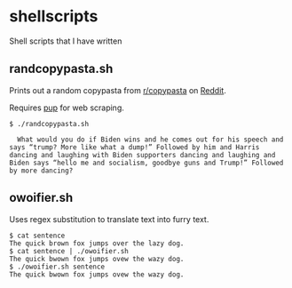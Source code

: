 # shellscripts
Shell scripts that I have written

## randcopypasta.sh
Prints out a random copypasta from [r/copypasta](https://www.reddit.com/r/copypasta/new) on [Reddit](https://www.reddit.com).

Requires [pup](https://github.com/ericchiang/pup) for web scraping.

```
$ ./randcopypasta.sh

  What would you do if Biden wins and he comes out for his speech and says “trump? More like what a dump!” Followed by him and Harris dancing and laughing with Biden supporters dancing and laughing and Biden says “hello me and socialism, goodbye guns and Trump!” Followed by more dancing?

```

## owoifier.sh
Uses regex substitution to translate text into furry text.
```
$ cat sentence
The quick brown fox jumps over the lazy dog.
$ cat sentence | ./owoifier.sh
The quick bwown fox jumps ovew the wazy dog.
$ ./owoifier.sh sentence
The quick bwown fox jumps ovew the wazy dog.
```

